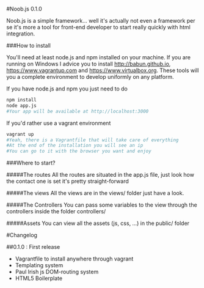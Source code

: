 #Noob.js 0.1.0

Noob.js is a simple framework... well it's actually not even a framework per se it's more a tool for front-end developer to start really quickly with html integration.

###How to install

You'll need at least node.js and npm installed on your machine. If you are running on Windows I advice you to install http://babun.github.io, https://www.vagrantup.com and https://www.virtualbox.org. These tools will you a complete environment to develop uniformly on any platform.

If you have node.js and npm you just need to do

```bash
npm install
node app.js
#Your app will be available at http://localhost:3000
```

If you'd rather use a vagrant environment

```bash
vagrant up
#Yeah, there is a Vagrantfile that will take care of everything
#At the end of the installation you will see an ip
#You can go to it with the browser you want and enjoy
```

###Where to start?

#####The routes
All the routes are situated in the app.js file, just look how the contact one is set it's pretty straight-forward

#####The views
All the views are in the views/ folder just have a look.

#####The Controllers
You can pass some variables to the view through the controllers inside the folder controllers/

#####Assets
You can view all the assets (js, css, ...) in the public/ folder

#Changelog

##0.1.0 : First release
- Vagrantfile to install anywhere through vagrant
- Templating system
- Paul Irish js DOM-routing system
- HTML5 Boilerplate
